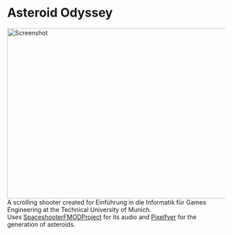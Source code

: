 # Asteroid Odyssey  
<img width="695" height="393" alt="Screenshot" src="https://github.com/user-attachments/assets/fab205d4-0598-4c14-b42e-5a2f0bd587dd" />  <br/>
A scrolling shooter created for Einführung in die Informatik für Games Engineering at the Technical University of Munich.  
Uses [SpaceshooterFMODProject](https://github.com/Maxi13421/SpaceshooterFMODProject) for its audio and [Pixelfyer](https://github.com/Maxi13421/Pixelfyer) for the generation of asteroids.
